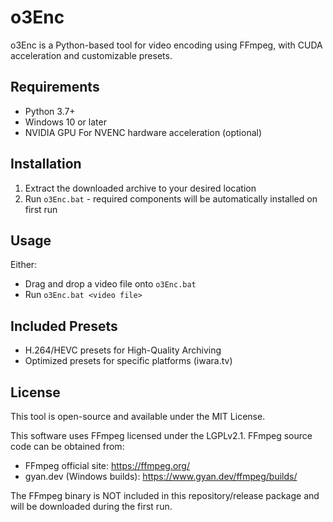 # o3Enc

o3Enc is a Python-based tool for video encoding using FFmpeg, with CUDA acceleration and customizable presets.

## Requirements

- Python 3.7+
- Windows 10 or later
- NVIDIA GPU For NVENC hardware acceleration (optional)

## Installation

1. Extract the downloaded archive to your desired location
2. Run `o3Enc.bat` - required components will be automatically installed on first run

## Usage

Either:
- Drag and drop a video file onto `o3Enc.bat`
- Run `o3Enc.bat <video file>`

## Included Presets

- H.264/HEVC presets for High-Quality Archiving
- Optimized presets for specific platforms (iwara.tv)

## License

This tool is open-source and available under the MIT License.

This software uses FFmpeg licensed under the LGPLv2.1. FFmpeg source code can be obtained from:
- FFmpeg official site: https://ffmpeg.org/
- gyan.dev (Windows builds): https://www.gyan.dev/ffmpeg/builds/

The FFmpeg binary is NOT included in this repository/release package and will be downloaded during the first run.